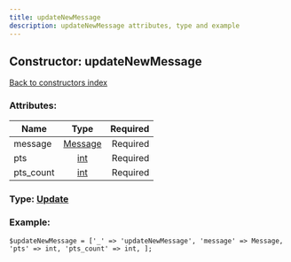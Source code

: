 ```yaml
---
title: updateNewMessage
description: updateNewMessage attributes, type and example
---
```

## Constructor: updateNewMessage  
[Back to constructors index](index.md)



### Attributes:

| Name     |    Type       | Required |
|----------|:-------------:|---------:|
|message|[Message](../types/Message.md) | Required|
|pts|[int](../types/int.md) | Required|
|pts\_count|[int](../types/int.md) | Required|



### Type: [Update](../types/Update.md)


### Example:

```
$updateNewMessage = ['_' => 'updateNewMessage', 'message' => Message, 'pts' => int, 'pts_count' => int, ];
```